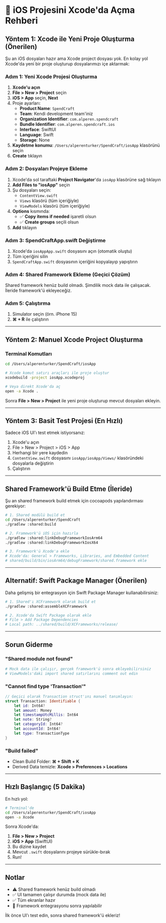 # 🍎 iOS Projesini Xcode'da Açma Rehberi

## Yöntem 1: Xcode ile Yeni Proje Oluşturma (Önerilen)

Şu an iOS dosyaları hazır ama Xcode project dosyası yok. En kolay yol Xcode'da yeni bir proje oluşturup dosyalarımızı içe aktarmak:

### Adım 1: Yeni Xcode Projesi Oluşturma

1. **Xcode'u açın**
2. **File > New > Project** seçin
3. **iOS > App** seçin, **Next**
4. Proje ayarları:
   - **Product Name**: `SpendCraft`
   - **Team**: Kendi development team'iniz
   - **Organization Identifier**: `com.alperen.spendcraft`
   - **Bundle Identifier**: `com.alperen.spendcraft.ios`
   - **Interface**: SwiftUI
   - **Language**: Swift
   - **Storage**: None
5. **Kaydetme konumu**: `/Users/alperenturker/SpendCraft/iosApp` klasörünü seçin
6. **Create** tıklayın

### Adım 2: Dosyaları Projeye Ekleme

1. Xcode'da sol taraftaki **Project Navigator**'da `iosApp` klasörüne sağ tıklayın
2. **Add Files to "iosApp"** seçin
3. Şu dosyaları seçin:
   - `ContentView.swift`
   - `Views` klasörü (tüm içeriğiyle)
   - `ViewModels` klasörü (tüm içeriğiyle)
4. **Options** kısmında:
   - ✅ **Copy items if needed** işaretli olsun
   - ✅ **Create groups** seçili olsun
5. **Add** tıklayın

### Adım 3: SpendCraftApp.swift Değiştirme

1. Xcode'da `iosAppApp.swift` dosyasını açın (otomatik oluştu)
2. Tüm içeriğini silin
3. `SpendCraftApp.swift` dosyasının içeriğini kopyalayıp yapıştırın

### Adım 4: Shared Framework Ekleme (Geçici Çözüm)

Shared framework henüz build olmadı. Şimdilik mock data ile çalışacak. İleride framework'ü ekleyeceğiz.

### Adım 5: Çalıştırma

1. Simulator seçin (örn. iPhone 15)
2. **⌘ + R** ile çalıştırın

---

## Yöntem 2: Manuel Xcode Project Oluşturma

### Terminal Komutları

```bash
cd /Users/alperenturker/SpendCraft/iosApp

# Xcode komut satırı araçları ile proje oluştur
xcodebuild -project iosApp.xcodeproj

# Veya direkt Xcode'da aç
open -a Xcode .
```

Sonra **File > New > Project** ile yeni proje oluşturup mevcut dosyaları ekleyin.

---

## Yöntem 3: Basit Test Projesi (En Hızlı)

Sadece iOS UI'ı test etmek istiyorsanız:

1. Xcode'u açın
2. File > New > Project > iOS > App
3. Herhangi bir yere kaydedin
4. `ContentView.swift` dosyasını `iosApp/iosApp/Views/` klasöründeki dosyalarla değiştirin
5. Çalıştırın

---

## Shared Framework'ü Build Etme (İleride)

Şu an shared framework build etmek için cocoapods yapılandırması gerekiyor:

```bash
# 1. Shared modülü build et
cd /Users/alperenturker/SpendCraft
./gradlew :shared:build

# 2. Framework'ü iOS için hazırla
./gradlew :shared:linkDebugFrameworkIosArm64
./gradlew :shared:linkDebugFrameworkIosX64

# 3. Framework'ü Xcode'a ekle
# Xcode'da: General > Frameworks, Libraries, and Embedded Content
# shared/build/bin/iosArm64/debugFramework/shared.framework ekle
```

---

## Alternatif: Swift Package Manager (Önerilen)

Daha gelişmiş bir entegrasyon için Swift Package Manager kullanabilirsiniz:

```bash
# 1. Shared'ı XCFramework olarak build et
./gradlew :shared:assembleXCFramework

# 2. Xcode'da Swift Package olarak ekle
# File > Add Package Dependencies
# Local path: ../shared/build/XCFrameworks/release/
```

---

## Sorun Giderme

### "Shared module not found"
```bash
# Mock data ile çalışır, gerçek framework'ü sonra ekleyebilirsiniz
# ViewModels'daki import shared satırlarını comment out edin
```

### "Cannot find type 'Transaction'"
```swift
// Geçici olarak Transaction struct'ını manuel tanımlayın:
struct Transaction: Identifiable {
    let id: Int64?
    let amount: Money
    let timestampUtcMillis: Int64
    let note: String?
    let categoryId: Int64?
    let accountId: Int64?
    let type: TransactionType
}
```

### "Build failed"
- Clean Build Folder: **⌘ + Shift + K**
- Derived Data temizle: **Xcode > Preferences > Locations**

---

## Hızlı Başlangıç (5 Dakika)

En hızlı yol:

```bash
# Terminal'de
cd /Users/alperenturker/SpendCraft/iosApp
open -a Xcode
```

Sonra Xcode'da:
1. **File > New > Project**
2. **iOS > App** (SwiftUI)
3. Bu dizine kaydet
4. Mevcut `.swift` dosyalarını projeye sürükle-bırak
5. Run!

---

## Notlar

- ⚠️ Shared framework henüz build olmadı
- ✅ UI tamamen çalışır durumda (mock data ile)
- ✅ Tüm ekranlar hazır
- 🔄 Framework entegrasyonu sonra yapılabilir

İlk önce UI'ı test edin, sonra shared framework'ü ekleriz!

